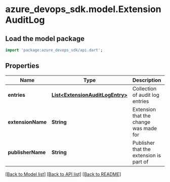 # azure_devops_sdk.model.ExtensionAuditLog

## Load the model package
```dart
import 'package:azure_devops_sdk/api.dart';
```

## Properties
Name | Type | Description | Notes
------------ | ------------- | ------------- | -------------
**entries** | [**List&lt;ExtensionAuditLogEntry&gt;**](ExtensionAuditLogEntry.md) | Collection of audit log entries | [optional] [default to []]
**extensionName** | **String** | Extension that the change was made for | [optional] [default to null]
**publisherName** | **String** | Publisher that the extension is part of | [optional] [default to null]

[[Back to Model list]](../README.md#documentation-for-models) [[Back to API list]](../README.md#documentation-for-api-endpoints) [[Back to README]](../README.md)


